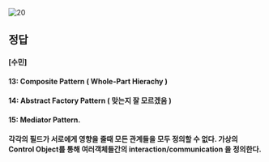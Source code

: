 ![20](https://user-images.githubusercontent.com/69576676/132937777-631949cd-ea39-4d99-b486-a8ad9c0a42ce.JPG)

정답 
----
#### [수민]
#### 13: Composite Pattern ( Whole-Part Hierachy )
#### 14: Abstract Factory Pattern ( 맞는지 잘 모르겠음 )
#### 15: Mediator Pattern. 
#### 각각의 필드가 서로에게 영향을 줄때 모든 관계들을 모두 정의할 수 없다. 가상의 Control Object를 통해 여러객체들간의 interaction/communication 을 정의한다.
